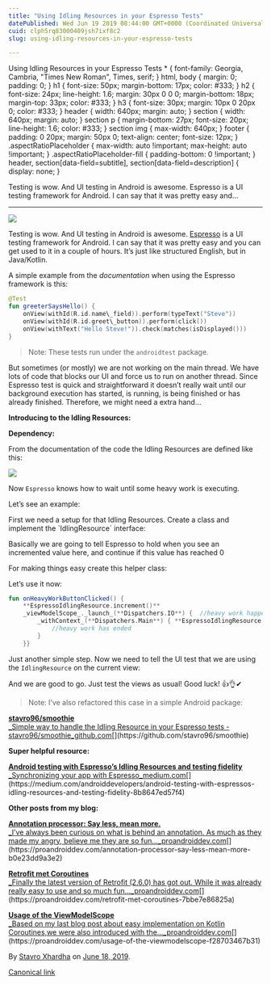 ```yaml
---
title: "Using Idling Resources in your Espresso Tests"
datePublished: Wed Jun 19 2019 08:44:00 GMT+0000 (Coordinated Universal Time)
cuid: clph5rq83000409jsh7ixf8c2
slug: using-idling-resources-in-your-espresso-tests

---
```



Using Idling Resources in your Espresso Tests \* { font-family: Georgia, Cambria, "Times New Roman", Times, serif; } html, body { margin: 0; padding: 0; } h1 { font-size: 50px; margin-bottom: 17px; color: #333; } h2 { font-size: 24px; line-height: 1.6; margin: 30px 0 0 0; margin-bottom: 18px; margin-top: 33px; color: #333; } h3 { font-size: 30px; margin: 10px 0 20px 0; color: #333; } header { width: 640px; margin: auto; } section { width: 640px; margin: auto; } section p { margin-bottom: 27px; font-size: 20px; line-height: 1.6; color: #333; } section img { max-width: 640px; } footer { padding: 0 20px; margin: 50px 0; text-align: center; font-size: 12px; } .aspectRatioPlaceholder { max-width: auto !important; max-height: auto !important; } .aspectRatioPlaceholder-fill { padding-bottom: 0 !important; } header, section\[data-field=subtitle\], section\[data-field=description\] { display: none; }

Testing is wow. And UI testing in Android is awesome. Espresso is a UI testing framework for Android. I can say that it was pretty easy and…

---

![](https://cdn.hashnode.com/res/hashnode/image/upload/v1701104616747/3fc4da6a-2bb1-4eca-ad7e-c5becf402124.jpeg)

Testing is wow. And UI testing in Android is awesome. [Espresso](https://developer.android.com/training/testing/espresso) is a UI testing framework for Android. I can say that it was pretty easy and you can get used to it in a couple of hours. It’s just like structured English, but in Java/Kotlin.

A simple example from the _documentation_ when using the Espresso framework is this:

```kotlin
@Test
fun greeterSaysHello() {
    onView(withId(R.id.name\_field)).perform(typeText("Steve"))
    onView(withId(R.id.greet\_button)).perform(click())
    onView(withText("Hello Steve!")).check(matches(isDisplayed()))
}
```

> Note: These tests run under the `androidtest` package.

But sometimes (or mostly) we are not working on the main thread. We have lots of code that blocks our UI and force us to run on another thread. Since Espresso test is quick and straightforward it doesn’t really wait until our background execution has started, is running, is being finished or has already finished. Therefore, we might need a extra hand…

**Introducing to the Idling Resources:**

**Dependency:**

From the documentation of the code the Idling Resources are defined like this:

![](https://cdn.hashnode.com/res/hashnode/image/upload/v1701104618312/acabead9-a792-4089-83fc-230f270e96b8.png)

Now `Espresso` knows how to wait until some heavy work is executing.

Let’s see an example:

First we need a setup for that Idling Resources. Create a class and implement the \`IdlingResource\` interface:

Basically we are going to tell Espresso to hold when you see an incremented value here, and continue if this value has reached 0

For making things easy create this helper class:

Let’s use it now:

```kotlin
fun onHeavyWorkButtonClicked() {
    **EspressoIdlingResource.increment()**
    _viewModelScope_._launch_(**Dispatchers.IO**) {  //heavy work happens here
        _withContext_(**Dispatchers.Main**) { **EspressoIdlingResource.decrement()**
            //heavy work has ended
        }
    }}
```

Just another simple step. Now we need to tell the UI test that we are using the `IdlingResource` on the current view:

And we are good to go. Just test the views as usual! Good luck! 👍👌✔

> Note: I’ve also refactored this case in a simple Android package:

[**stavro96/smoothie**  
\_Simple way to handle the Idling Resource in your Espresso tests - stavro96/smoothie_github.com](https://github.com/stavro96/smoothie "https://github.com/stavro96/smoothie")[](https://github.com/stavro96/smoothie)

**Super helpful resource:**

[**Android testing with Espresso’s Idling Resources and testing fidelity**  
\_Synchronizing your app with Espresso_medium.com](https://medium.com/androiddevelopers/android-testing-with-espressos-idling-resources-and-testing-fidelity-8b8647ed57f4 "https://medium.com/androiddevelopers/android-testing-with-espressos-idling-resources-and-testing-fidelity-8b8647ed57f4")[](https://medium.com/androiddevelopers/android-testing-with-espressos-idling-resources-and-testing-fidelity-8b8647ed57f4)

**Other posts from my blog:**

[**Annotation processor: Say less, mean more.**  
\_I’ve always been curious on what is behind an annotation. As much as they made my angry, believe me they are so fun…\_proandroiddev.com](https://proandroiddev.com/annotation-processor-say-less-mean-more-b0e23dd9a3e2 "https://proandroiddev.com/annotation-processor-say-less-mean-more-b0e23dd9a3e2")[](https://proandroiddev.com/annotation-processor-say-less-mean-more-b0e23dd9a3e2)

[**Retrofit met Coroutines**  
\_Finally the latest version of Retrofit (2.6.0) has got out. While it was already really easy to use and so much fun…\_proandroiddev.com](https://proandroiddev.com/retrofit-met-coroutines-7bbe7e86825a "https://proandroiddev.com/retrofit-met-coroutines-7bbe7e86825a")[](https://proandroiddev.com/retrofit-met-coroutines-7bbe7e86825a)

[**Usage of the ViewModelScope**  
\_Based on my last blog post about easy implementation on Kotlin Coroutines,we were also introduced with the…\_proandroiddev.com](https://proandroiddev.com/usage-of-the-viewmodelscope-f28703467b31 "https://proandroiddev.com/usage-of-the-viewmodelscope-f28703467b31")[](https://proandroiddev.com/usage-of-the-viewmodelscope-f28703467b31)

By [Stavro Xhardha](https://medium.com/@stavro96) on [June 18, 2019](https://medium.com/p/66043182ca63).

[Canonical link](https://medium.com/@stavro96/using-idling-resources-in-your-espresso-tests-66043182ca63)
